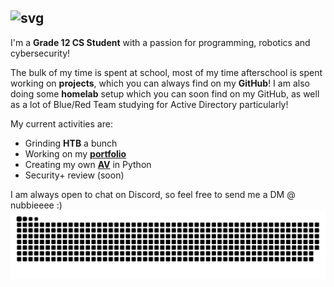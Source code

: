 ## ![svg](https://readme-typing-svg.herokuapp.com?font=B612+Mono&duration=2500&pause=1000&color=FFFFFF&width=435&lines=Hey+there%2C+I'm+Nubb.)

I'm a **Grade 12 CS Student** with a passion for programming, robotics and cybersecurity!

The bulk of my time is spent at school, most of my time afterschool is spent working on **projects**, which you can always find on my **GitHub**! I am also doing some **homelab** setup which you can soon find on my GitHub, as well as a lot of Blue/Red Team studying for Active Directory particularly! 

My current activities are:
* Grinding **HTB** a bunch
* Working on my [**portfolio**](https://github.com/nubbsterr/web)
* Creating my own [**AV**](https://github.com/nubbsterr/Eurofighter) in Python
* Security+ review (soon)

I am always open to chat on Discord, so feel free to send me a DM @ nubbieeee :)
![Snake Contrib. Graph!](https://github.com/nubbsterr/nubbsterr/blob/output/github-contribution-grid-snake-dark.svg)
